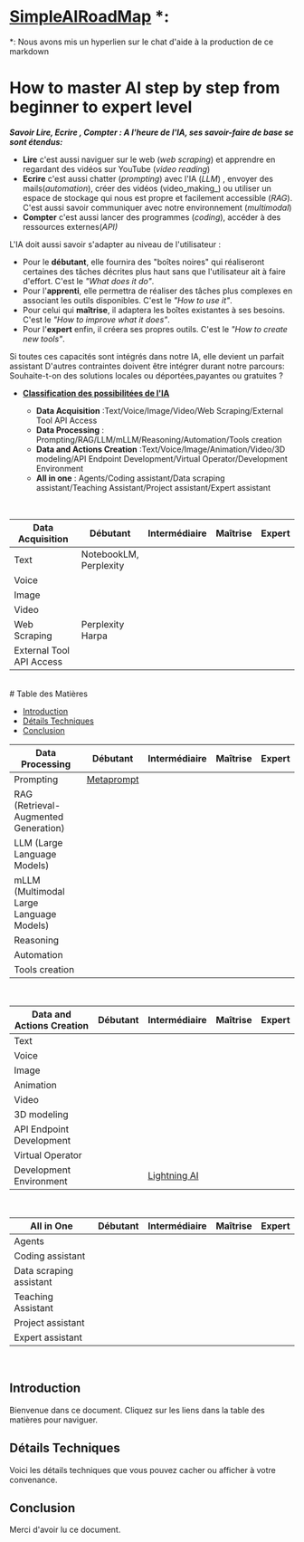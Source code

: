 # [SimpleAIRoadMap](https://chatgpt.com/share/d2c569e9-b863-4143-959c-583dc10b6257) *:
*: Nous avons mis un hyperlien sur le chat d'aide à la production de ce markdown 

# **How to master AI step by step from beginner to expert level**

_**Savoir Lire, Ecrire , Compter : A l'heure de l'IA, ses savoir-faire de base se sont étendus:**_

- **Lire** c'est aussi naviguer sur le web (_web scraping_) et apprendre en regardant des vidéos sur YouTube (_video reading_) 
- **Ecrire** c'est aussi chatter (_prompting_) avec l'IA (_LLM_) , envoyer des mails(_automation_), créer des vidéos (video_making_) ou utiliser un espace de stockage qui nous est propre et facilement accessible (_RAG_). C'est aussi savoir communiquer avec notre environnement (_multimodal_)
- **Compter** c'est aussi lancer des programmes (_coding_), accéder à des ressources externes(_API)_

L'IA doit aussi savoir s'adapter au niveau de l'utilisateur :

- Pour le __débutant__, elle fournira des "boîtes noires" qui réaliseront certaines des tâches décrites plus haut sans que l'utilisateur ait à faire d'effort. C'est le _"What does it do"_.
- Pour l'__apprenti__, elle permettra de réaliser des tâches plus complexes en associant les outils disponibles. C'est le _"How to use it"_.
- Pour celui qui __maîtrise__, il adaptera les boîtes existantes à ses besoins. C'est le _"How to improve what it does"_.
- Pour l'__expert__ enfin, il créera ses propres outils. C'est le _"How to create new tools"_.

Si toutes ces capacités sont intégrés dans notre IA, elle devient un parfait assistant 
D'autres contraintes doivent être intégrer durant notre parcours: Souhaite-t-on des solutions locales ou déportées,payantes ou gratuites ?

- [**Classification des possibilitées de l'IA**](https://chatgpt.com/share/c7d34658-7c48-4e70-ad22-01c3d5071553) 

  - **Data Acquisition** :Text/Voice/Image/Video/Web Scraping/External Tool API Access
  - **Data Processing** : Prompting/RAG/LLM/mLLM/Reasoning/Automation/Tools creation 
  - **Data and Actions Creation** :Text/Voice/Image/Animation/Video/3D modeling/API Endpoint Development/Virtual Operator/Development Environment
  - **All in one** : Agents/Coding assistant/Data scraping assistant/Teaching Assistant/Project assistant/Expert assistant

<br>

| Data Acquisition            | Débutant | Intermédiaire | Maîtrise | Expert |
|-----------------------------|----------|---------------|----------|--------|
| Text                        | NotebookLM,<br> Perplexity         |               |          |        |
| Voice                       |          |               |          |        |
| Image                       |          |               |          |        |
| Video                       |          |               |          |        |
| Web Scraping                | Perplexity <br>Harpa          |               |          |        |
| External Tool API Access    |          |               |          |        |
<br>
# Table des Matières

- [Introduction](#introduction)
- [Détails Techniques](#détails-techniques)
- [Conclusion](#conclusion)


| Data Processing             | Débutant | Intermédiaire | Maîtrise | Expert |
|-----------------------------|----------|---------------|----------|--------|
| Prompting                   | [Metaprompt](https://chatgpt.com/share/9bf5e118-0943-4d83-98fa-40b4ade83247)          |               |          |        |
| RAG (Retrieval-Augmented Generation) |          |               |          |        |
| LLM (Large Language Models) |          |               |          |        |
| mLLM (Multimodal Large Language Models) |          |               |          |        |
| Reasoning                   |          |               |          |        |
| Automation                  |          |               |          |        |
| Tools creation              |          |               |          |        |

<br>


| Data and Actions Creation   | Débutant | Intermédiaire | Maîtrise | Expert |
|-----------------------------|----------|---------------|----------|--------|
| Text                        |          |               |          |        |
| Voice                       |          |               |          |        |
| Image                       |          |               |          |        |
| Animation                   |          |               |          |        |
| Video                       |          |               |          |        |
| 3D modeling                 |          |               |          |        |
| API Endpoint Development    |          |               |          |        |
| Virtual Operator            |          |               |          |        |
| Development Environment     |          |  [Lightning AI](https://chatgpt.com/share/05b67f08-a0da-495c-a295-198e63e6c9bd)              |          |        |

<br>

| All in One                  | Débutant | Intermédiaire | Maîtrise | Expert |
|-----------------------------|----------|---------------|----------|--------|
| Agents                      |          |               |          |        |
| Coding assistant            |          |               |          |        |
| Data scraping assistant     |          |               |          |        |
| Teaching Assistant          |          |               |          |        |
| Project assistant           |          |               |          |        |
| Expert assistant            |          |               |          |        |
<br>
  
## Introduction

Bienvenue dans ce document. Cliquez sur les liens dans la table des matières pour naviguer.

## Détails Techniques

Voici les détails techniques que vous pouvez cacher ou afficher à votre convenance.

## Conclusion

Merci d'avoir lu ce document.

